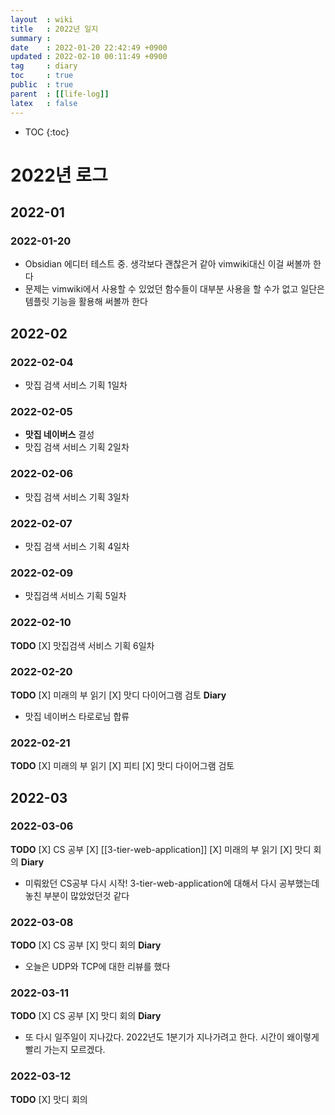 ```yaml
---
layout  : wiki
title   : 2022년 일지
summary : 
date    : 2022-01-20 22:42:49 +0900
updated : 2022-02-10 00:11:49 +0900
tag     : diary
toc     : true
public  : true
parent  : [[life-log]]
latex   : false
---
```

* TOC
{:toc}

# 2022년 로그
## 2022-01
### 2022-01-20
* Obsidian 에디터 테스트 중. 생각보다 괜찮은거 같아 vimwiki대신 이걸 써볼까 한다
* 문제는 vimwiki에서 사용할 수 있었던 함수들이 대부분 사용을 할 수가 없고 일단은 템플릿 기능을 활용해 써볼까 한다

## 2022-02
### 2022-02-04
* 맛집 검색 서비스 기획 1일차

### 2022-02-05
* **맛집 네이버스** 결성
* 맛집 검색 서비스 기획 2일차

### 2022-02-06
* 맛집 검색 서비스 기획 3일차

### 2022-02-07
* 맛집 검색 서비스 기획 4일차

### 2022-02-09
* 맛집검색 서비스 기획 5일차

### 2022-02-10
**TODO**
[X] 맛집검색 서비스 기획 6일차 

### 2022-02-20
**TODO**
[X] 미래의 부 읽기
[X] 맛디 다이어그램 검토
**Diary**
* 맛집 네이버스 타로로님 합류

### 2022-02-21
**TODO**
[X] 미래의 부 읽기
[X] 피티
[X] 맛디 다이어그램 검토

## 2022-03
### 2022-03-06
**TODO**
[X] CS 공부
	[X] [[3-tier-web-application]]
[X] 미래의 부 읽기
[X] 맛디 회의
**Diary**
* 미뤄왔던 CS공부 다시 시작! 3-tier-web-application에 대해서 다시 공부했는데 놓친 부분이 많았었던것 같다

### 2022-03-08
**TODO**
[X] CS 공부
[X] 맛디 회의
**Diary**
* 오늘은 UDP와 TCP에 대한 리뷰를 했다

### 2022-03-11
**TODO**
[X] CS 공부
[X] 맛디 회의
**Diary**
* 또 다시 일주일이 지나갔다. 2022년도 1분기가 지나가려고 한다. 시간이 왜이렇게 빨리 가는지 모르겠다.

### 2022-03-12
**TODO**
[X] 맛디 회의